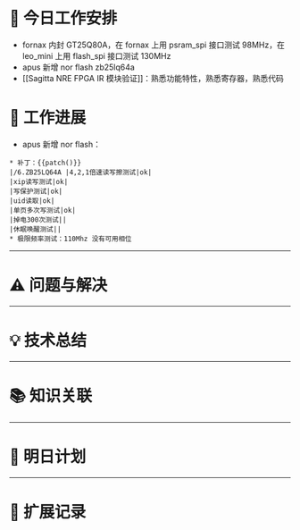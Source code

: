 



# **🔧 今日工作安排**
- fornax 内封 GT25Q80A，在 fornax 上用 psram_spi 接口测试 98MHz，在 leo_mini 上用 flash_spi 接口测试 130MHz
- apus 新增 nor flash zb25lq64a
- [[Sagitta NRE FPGA IR 模块验证]]：熟悉功能特性，熟悉寄存器，熟悉代码


# **📌 工作进展**
- apus 新增 nor flash：
```
* 补丁：{{patch()}}
|/6.ZB25LQ64A |4,2,1倍速读写擦测试|ok|
|xip读写测试|ok|
|写保护测试|ok|
|uid读取|ok|
|单页多次写测试|ok|
|掉电300次测试||
|休眠唤醒测试||
* 极限频率测试：110Mhz 没有可用相位

```


---

# **⚠️ 问题与解决**


---

# **💡 技术总结**


---

# **📚 知识关联**


---
# **📌 明日计划**


---

# **💬 扩展记录**



